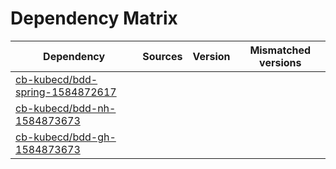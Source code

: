# Dependency Matrix

Dependency | Sources | Version | Mismatched versions
---------- | ------- | ------- | -------------------
[cb-kubecd/bdd-spring-1584872617](https://github.com/cb-kubecd/bdd-spring-1584872617.git) |  | []() | 
[cb-kubecd/bdd-nh-1584873673](https://github.com/cb-kubecd/bdd-nh-1584873673.git) |  | []() | 
[cb-kubecd/bdd-gh-1584873673](https://github.com/cb-kubecd/bdd-gh-1584873673.git) |  | []() | 
